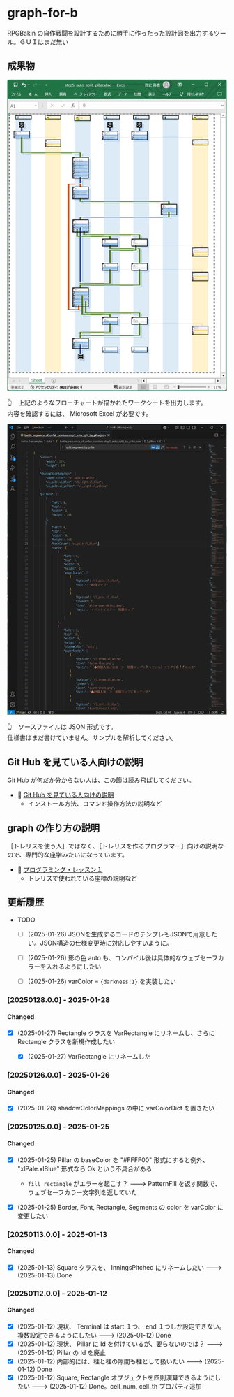 # graph-for-b

RPGBakin の自作戦闘を設計するために勝手に作ったった設計図を出力するツール。ＧＵＩはまだ無い  


## 成果物

![成果物](./docs/img/[20250113-0140]フローチャート.png)  

👆　上記のようなフローチャートが描かれたワークシートを出力します。  
内容を確認するには、 Microsoft Excel が必要です。  

![ソースファイル](./docs/img/[20250113-0148]ソースファイル.png)  

👆　ソースファイルは JSON 形式です。  
仕様書はまだ書けていません。サンプルを解析してください。  


## Git Hub を見ている人向けの説明

Git Hub が何だか分からない人は、この節は読み飛ばしてください。  

* 📖 [Git Hub を見ている人向けの説明](./docs_dev/from_git_hub.md)
    * インストール方法、コマンド操作方法の説明など


## graph の作り方の説明

［トレリスを使う人］ではなく、［トレリスを作るプログラマー］向けの説明なので、専門的な座学みたいになっています。  

* 📖 [プログラミング・レッスン１](./docs/programming_lesson/1/README.md)
    * トレリスで使われている座標の説明など


## 更新履歴

* TODO
    * [ ] (2025-01-26) JSONを生成するコードのテンプレもJSONで用意したい。JSON構造の仕様変更時に対応しやすいように。
    * [ ] (2025-01-26) 影の色 auto も、コンパイル後は具体的なウェブセーフカラーを入れるようにしたい
    * [ ] (2025-01-26) varColor = `{darkness:1}` を実装したい


### [20250128.0.0] - 2025-01-28

#### Changed

* [x] (2025-01-27) Rectangle クラスを VarRectangle にリネームし、さらに Rectangle クラスを新規作成したい
    * [x] (2025-01-27) VarRectangle にリネームした


### [20250126.0.0] - 2025-01-26

#### Changed

* [x] (2025-01-26) shadowColorMappings の中に varColorDict を置きたい


### [20250125.0.0] - 2025-01-25

#### Changed

* [x] (2025-01-25) Pillar の baseColor を "#FFFF00" 形式にすると例外、 "xlPale.xlBlue" 形式なら Ok という不具合がある
    * `fill_rectangle` がエラーを起こす？ ---> PatternFill を返す関数で、ウェブセーフカラー文字列を返していた
* [x] (2025-01-25) Border, Font, Rectangle, Segments の color を varColor に変更したい


### [20250113.0.0] - 2025-01-13

#### Changed

* [x] (2025-01-13) Square クラスを、 InningsPitched にリネームしたい ---> (2025-01-13) Done


### [20250112.0.0] - 2025-01-12

#### Changed

* [x] (2025-01-12) 現状、 Terminal は start １つ、 end １つしか設定できない。複数設定できるようにしたい ---> (2025-01-12) Done
* [x] (2025-01-12) 現状、 Pillar に Id を付けているが、要らないのでは？ ---> (2025-01-12) Pillar の Id を廃止
* [x] (2025-01-12) 内部的には、柱と柱の隙間も柱として扱いたい ---> (2025-01-12) Done
* [x] (2025-01-12) Square, Rectangle オブジェクトを四則演算できるようにしたい ---> (2025-01-12) Done。cell_num, cell_th プロパティ追加
